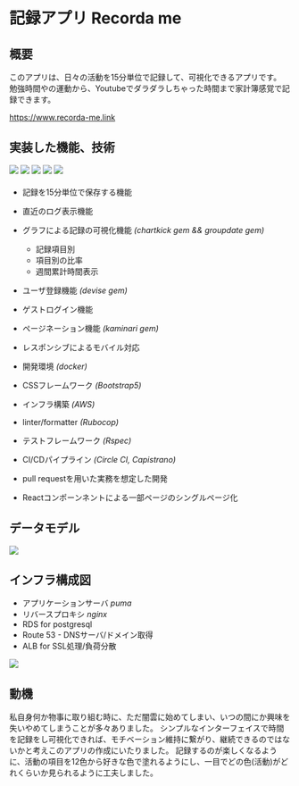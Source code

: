 # 記録アプリ Recorda me


## 概要

このアプリは、日々の活動を15分単位で記録して、可視化できるアプリです。
勉強時間やの運動から、Youtubeでダラダラしちゃった時間まで家計簿感覚で記録できます。

<a href="https://www.recorda-me.link">https://www.recorda-me.link</a>


## 実装した機能、技術
<div style="padding-bottom: 5px">
<img src="https://img.shields.io/badge/Ruby-3.0.4-red?style=flat-square&logo=ruby">
<img src="https://img.shields.io/badge/Rails-6.1.7-critical?style=flat-square&logo=rubyonrails">
<img src="https://img.shields.io/badge/Docker-20.10.21-blue?style=flat-square&logo=docker">
<img src="https://img.shields.io/badge/Bootstrap-5.2.1-blueviolet?style=flat-square&logo=bootstrap">
<img src="https://img.shields.io/badge/React-18.2.0-9cf?style=flat-square&logo=react">

</div>

- 記録を15分単位で保存する機能
- 直近のログ表示機能
- グラフによる記録の可視化機能
*(chartkick gem && groupdate gem)*
  - 記録項目別
  - 項目別の比率
  - 週間累計時間表示
- ユーザ登録機能 *(devise gem)*
- ゲストログイン機能
- ページネーション機能 *(kaminari gem)*
- レスポンシブによるモバイル対応

- 開発環境 *(docker)*
- CSSフレームワーク *(Bootstrap5)*
- インフラ構築 *(AWS)*
- linter/formatter *(Rubocop)*
- テストフレームワーク *(Rspec)*
- CI/CDパイプライン *(Circle CI, Capistrano)*
- pull requestを用いた実務を想定した開発
- Reactコンポーンネントによる一部ページのシングルページ化

## データモデル
<img src="https://user-images.githubusercontent.com/110030968/206081563-8d077278-4fab-49b4-a9dc-e5226c111370.svg">



## インフラ構成図
- アプリケーションサーバ *puma*
- リバースプロキシ *nginx*
- RDS for postgresql
- Route 53 - DNSサーバ/ドメイン取得
- ALB for SSL処理/負荷分散

<img src="https://user-images.githubusercontent.com/110030968/206081111-351bd3a2-a0b0-4e02-a93e-d5ff41ae6365.svg">


## 動機

私自身何か物事に取り組む時に、ただ闇雲に始めてしまい、いつの間にか興味を失いやめてしまうことが多々ありました。
シンプルなインターフェイスで時間を記録をし可視化できれば、モチベーション維持に繋がり、継続できるのではないかと考えこのアプリの作成にいたりました。
記録するのが楽しくなるように、活動の項目を12色から好きな色で塗れるようにし、一目でどの色(活動)がどれくらいか見られるように工夫しました。
